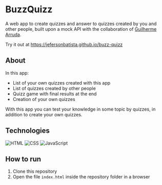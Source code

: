 # BuzzQuizz

A web app to create quizzes and answer to quizzes created by you and other people, built upon a mock API with the collaboration of [Guilherme Arruda](https://github.com/GuilhermeArrudda).

Try it out at https://jefersonbatista.github.io/buzz-quizz

## About

In this app:
- List of your own quizzes created with this app
- List of quizzes created by other people
- Quizz game with final results at the end
- Creation of your own quizzes

With this app you can test your knowledge in some topic by quizzes, in addition to create your own quizzes.

## Technologies

<div>
  <img src="https://img.shields.io/badge/HTML5-E34F26?style=for-the-badge&logo=html5&logoColor=white" alt="HTML" />
  <img src="https://img.shields.io/badge/CSS3-1572B6?style=for-the-badge&logo=css3&logoColor=white" alt="CSS" />
  <img src="https://img.shields.io/badge/JavaScript-323330?style=for-the-badge&logo=javascript&logoColor=F7DF1E" alt="JavaScript" />
</div>

## How to run

1. Clone this repository
2. Open the file `index.html` inside the repository folder in a browser
